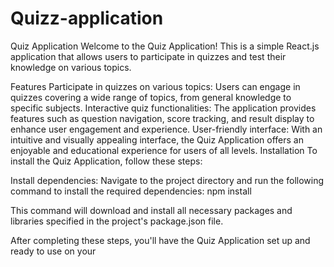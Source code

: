 # Quizz-application

Quiz Application
Welcome to the Quiz Application! This is a simple React.js application that allows users to participate in quizzes and test their knowledge on various topics.

Features
Participate in quizzes on various topics: Users can engage in quizzes covering a wide range of topics, from general knowledge to specific subjects.
Interactive quiz functionalities: The application provides features such as question navigation, score tracking, and result display to enhance user engagement and experience.
User-friendly interface: With an intuitive and visually appealing interface, the Quiz Application offers an enjoyable and educational experience for users of all levels.
Installation
To install the Quiz Application, follow these steps:


Install dependencies: Navigate to the project directory and run the following command to install the required dependencies:
npm install

This command will download and install all necessary packages and libraries specified in the project's package.json file.

After completing these steps, you'll have the Quiz Application set up and ready to use on your 
